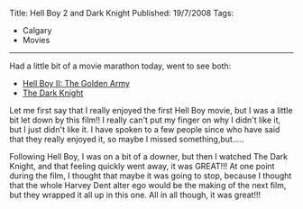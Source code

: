 Title: Hell Boy 2 and Dark Knight
Published: 19/7/2008
Tags:
- Calgary
- Movies
---

Had a little bit of a movie marathon today, went to see both:
  
- [Hell Boy II: The Golden Army](http://www.imdb.com/title/tt0411477/)
- [The Dark Knight](http://www.imdb.com/title/tt0468569/)

Let me first say that I really enjoyed the first Hell Boy movie, but I was a little bit let down by this film!! I really can't put my finger on why I didn't like it, but I just didn't like it. I have spoken to a few people since who have said that they really enjoyed it, so maybe I missed something,but.....

Following Hell Boy, I was on a bit of a downer, but then I watched The Dark Knight, and that feeling quickly went away, it was GREAT!!! At one point during the film, I thought that maybe it was going to stop, because I thought that the whole Harvey Dent alter ego would be the making of the next film, but they wrapped it all up in this one. All in all though, it was great!!!
